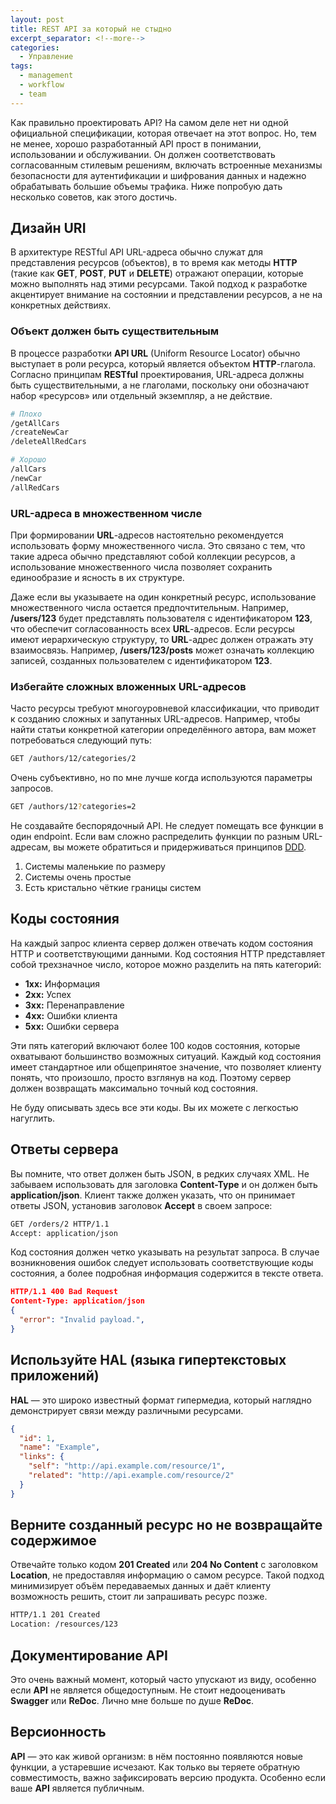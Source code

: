 ```yaml
---
layout: post
title: REST API за который не стыдно
excerpt_separator: <!--more-->
categories:
  - Управление
tags:
  - management
  - workflow
  - team
---
```


Как правильно проектировать API? На самом деле нет ни одной официальной спецификации, которая отвечает на этот вопрос. Но, тем не менее, хорошо разработанный API прост в понимании, использовании и обслуживании. Он должен соответствовать согласованным стилевым решениям, включать встроенные механизмы безопасности для аутентификации и шифрования данных и надежно обрабатывать большие объемы трафика. Ниже попробую дать несколько советов, как этого достичь.

<!--more-->

## Дизайн URI 

В архитектуре RESTful API URL-адреса обычно служат для представления ресурсов (объектов), в то время как методы __HTTP__ (такие как __GET__, __POST__, __PUT__ и __DELETE__) отражают операции, которые можно выполнять над этими ресурсами. Такой подход к разработке акцентирует внимание на состоянии и представлении ресурсов, а не на конкретных действиях.

### Объект должен быть существительным
В процессе разработки __API URL__ (Uniform Resource Locator) обычно выступает в роли ресурса, который является объектом __HTTP__-глагола. Согласно принципам __RESTful__ проектирования, URL-адреса должны быть существительными, а не глаголами, поскольку они обозначают набор «ресурсов» или отдельный экземпляр, а не действие.

```sh
# Плохо
/getAllCars
/createNewCar
/deleteAllRedCars

# Хорошо
/allCars
/newCar
/allRedCars
```

### URL-адреса в множественном числе

При формировании __URL__-адресов настоятельно рекомендуется использовать форму множественного числа. Это связано с тем, что такие адреса обычно представляют собой коллекции ресурсов, а использование множественного числа позволяет сохранить единообразие и ясность в их структуре.

Даже если вы указываете на один конкретный ресурс, использование множественного числа остается предпочтительным. Например, __/users/123__ будет представлять пользователя с идентификатором __123__, что обеспечит согласованность всех __URL__-адресов.
Если ресурсы имеют иерархическую структуру, то __URL__-адрес должен отражать эту взаимосвязь. Например, __/users/123/posts__ может означать коллекцию записей, созданных пользователем с идентификатором __123__.

### Избегайте сложных вложенных URL-адресов
Часто ресурсы требуют многоуровневой классификации, что приводит к созданию сложных и запутанных URL-адресов. Например, чтобы найти статьи конкретной категории определённого автора, вам может потребоваться следующий путь:

```sh
GET /authors/12/categories/2
```

Очень субъективно, но по мне лучше когда используются параметры запросов. 

```sh
GET /authors/12?categories=2
```

Не создавайте беспорядочный API. Не следует помещать все функции в один endpoint. Если вам сложно распределить функции по разным URL-адресам, вы можете обратиться и придерживаться принципов [DDD](https://en.wikipedia.org/wiki/Domain-driven_design).

1. Системы маленькие по размеру
2. Системы очень простые
3. Есть кристально чёткие границы систем

## Коды состояния

На каждый запрос клиента сервер должен отвечать кодом состояния HTTP и соответствующими данными. Код состояния HTTP представляет собой трехзначное число, которое можно разделить на пять категорий:

* __1xx:__ Информация
* __2xx:__ Успех
* __3xx:__ Перенаправление
* __4xx:__ Ошибки клиента
* __5xx:__ Ошибки сервера

Эти пять категорий включают более 100 кодов состояния, которые охватывают большинство возможных ситуаций. Каждый код состояния имеет стандартное или общепринятое значение, что позволяет клиенту понять, что произошло, просто взглянув на код. Поэтому сервер должен возвращать максимально точный код состояния.

Не буду описывать здесь все эти коды. Вы их можете с легкостью нагуглить.

## Ответы сервера

Вы помните, что ответ должен быть JSON, в редких случаях XML. Не забываем использовать для заголовка __Content-Type__ и он должен быть __application/json__. Клиент также должен указать, что он принимает ответы JSON, установив заголовок __Accept__ в своем запросе:
 
```sh
GET /orders/2 HTTP/1.1
Accept: application/json
```

Код состояния должен четко указывать на результат запроса. В случае возникновения ошибок следует использовать соответствующие коды состояния, а более подробная информация содержится в тексте ответа.

```json
HTTP/1.1 400 Bad Request
Content-Type: application/json
{
  "error": "Invalid payload.",
}
```

## Используйте HAL (языка гипертекстовых приложений)

__HAL__ — это широко известный формат гипермедиа, который наглядно демонстрирует связи между различными ресурсами.

```json
{
  "id": 1,
  "name": "Example",
  "links": {
    "self": "http://api.example.com/resource/1",
    "related": "http://api.example.com/resource/2"
  }
}
```

## Верните созданный ресурс но не возвращайте содержимое

Отвечайте только кодом __201 Created__ или __204 No Content__ с заголовком __Location__, не предоставляя информацию о самом ресурсе. Такой подход минимизирует объём передаваемых данных и даёт клиенту возможность решить, стоит ли запрашивать ресурс позже.

```sh
HTTP/1.1 201 Created
Location: /resources/123
```

## Документирование API

Это очень важный момент, который часто упускают из виду, особенно если __API__ не является общедоступным. Не стоит недооценивать __Swagger__ или __ReDoc__. Лично мне больше по душе __ReDoc__.

## Версионность

__API__ — это как живой организм: в нём постоянно появляются новые функции, а устаревшие исчезают. Как только вы теряете обратную совместимость, важно зафиксировать версию продукта. Особенно если ваше __API__ является публичным.
